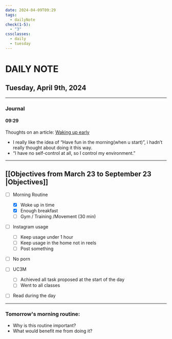 ```yaml
---
date: 2024-04-09T09:29
tags:
  - dailyNote
check(1-5):
  - "3"
cssclasses:
  - daily
  - tuesday
---
```


# DAILY NOTE
## Tuesday, April 9th, 2024

***
### Journal
#### 09:29
Thoughts on an article: [Waking up early](https://medium.com/better-humans/how-to-wake-up-at-5-a-m-every-day-ceb02e29c802) 
+ I really like the idea of “Have fun in the morning(when u start)”, i hadn’t really thought about doing it this way. 
+ “I have no self-control at all, so I control my environment.”
***

## [[Objectives from March 23 to September 23 |Objectives]]

- [ ] Morning Routine
	- [x] Woke up in time
	- [x] Enough breakfast
	- [ ] Gym / Training /Movement (30 min)

- [ ]  Instagram usage

	- [ ] Keep usage under 1 hour
	- [ ] Keep usage in the home not in reels
	- [ ] Post something

- [ ] No porn 

- [ ] UC3M
	- [ ] Achieved all task proposed at the start of the day
	- [ ] Went to all classes

- [ ] Read during the day


---
### Tomorrow's morning routine: 
+ Why is this routine important? 
+ What would benefit me from doing it?